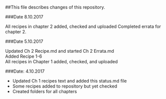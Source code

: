##This file describes changes of this repository.


###Date 8.10.2017

All recipes in chapter 2 added, checked and uploaded
Completed errata for chapter 2.

###Date 5.10.2017

Updated Ch 2 Recipe.md and started Ch 2 Errata.md  
Added Recipe 1-6  
All recipes in Chapter 1 added, checked, and uploaded

###Date: 4.10.2017

- Updated Ch 1 recipes text and added this status.md file
- Some recipes added to repository but yet checked
- Created folders for all chapters